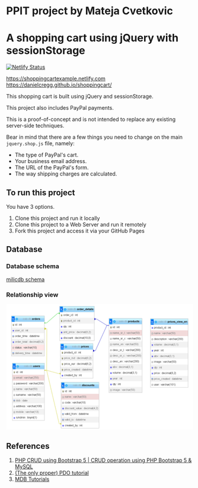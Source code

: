# PPIT project by Mateja Cvetkovic

# A shopping cart using jQuery with sessionStorage

[![Netlify Status](https://api.netlify.com/api/v1/badges/e7e9abaa-bbe7-49dd-badd-ce47216dc219/deploy-status)](https://app.netlify.com/sites/shoppingcartexample/deploys)

https://shoppingcartexample.netlify.com  
https://danielcregg.github.io/shoppingcart/

This shopping cart is built using jQuery and sessionStorage. 

This project also includes PayPal payments.

This is a proof-of-concept and is not intended to replace any existing server-side techniques. 

Bear in mind that there are a few things you need to change on the main `jquery.shop.js` file, namely:

* The type of PayPal's cart.
* Your business email address.
* The URL of the PayPal's form.
* The way shipping charges are calculated.

## To run this project
You have 3 options. 
1. Clone this project and run it locally
2. Clone this project to a Web Server and run it remotely
3. Fork this project and access it via your GitHub Pages
## Database

### Database schema

[milicdb schema](./milicdb.sql)

### Relationship view

![milicdb design](/images/milicdb-design.png "milicdb design")

## References
1. [PHP CRUD using Bootstrap 5 | CRUD operation using PHP Bootstrap 5 & MySQL](https://www.fundaofwebit.com/post/php-crud-using-bootstrap-5-example)
2. [(The only proper) PDO tutorial](https://phpdelusions.net/pdo)
3. [MDB Tutorials](https://mdbootstrap.com/docs/standard/design-blocks/)
